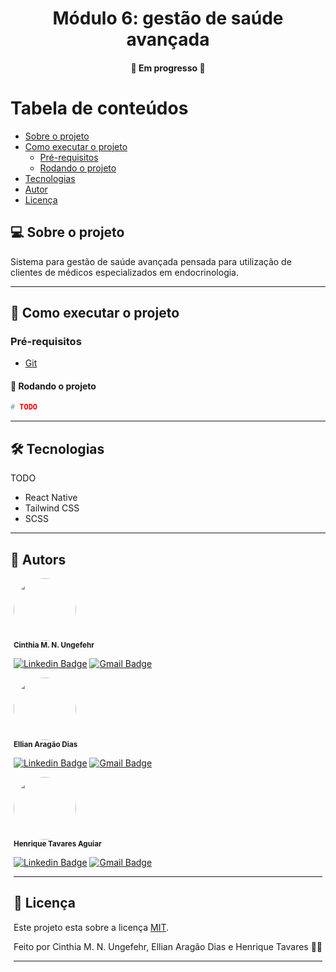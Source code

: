 <h1 align="center">
     Módulo 6: gestão de saúde avançada
</h1>

<h4 align="center">
	🚧 Em progresso 🚧
</h4>

# Tabela de conteúdos

- [Sobre o projeto](#-sobre-o-projeto)
- [Como executar o projeto](#-como-executar-o-projeto)
  - [Pré-requisitos](#pré-requisitos)
  - [Rodando o projeto](#-rodando-o-projeto)
- [Tecnologias](#-tecnologias)
- [Autor](#-autor)
- [Licença](#-licença)

## 💻 Sobre o projeto

Sistema para gestão de saúde avançada pensada para utilização de clientes de
médicos especializados em endocrinologia.

---

## 🚀 Como executar o projeto

### Pré-requisitos

- [Git](https://git-scm.com/downloads)

#### 🎲 Rodando o projeto

```bash
# TODO
```

---

## 🛠 Tecnologias

TODO

- React Native
- Tailwind CSS
- SCSS

---

## 🦸 Autors

<div style="display: flex; justify-content: space-around;">
<div style="display: inline">
 <img style="border-radius: 50%;" src="https://avatars.githubusercontent.com/u/56683006?s=400&u=b3558a3c0d46f8694bbea4f4f36223c70348a985&v=4" width="100px;" alt=""/>
 <br />
 <a><sub><b>Cinthia M. N. Ungefehr</b></sub></a>
 <br />
 
[![Linkedin Badge](https://img.shields.io/badge/-Cinthia-blue?style=flat-square&logo=Linkedin&logoColor=white&link=https://www.linkedin.com/in/cinthia-ungefehr-053898146/)](https://www.linkedin.com/in/cinthia-ungefehr-053898146/)
[![Gmail Badge](https://img.shields.io/badge/-ciin.nagahama@gmail.com-c14438?style=flat-square&logo=Gmail&logoColor=white&link=mailto:ciin.nagahama@gmail.com)](mailto:ciin.nagahama@gmail.com)

<div style="display: flex; justify-content: space-around;">
<div style="display: inline">
 <img style="border-radius: 50%;" src="https://avatars1.githubusercontent.com/u/52057913?s=400&u=222dffcab5586f0eb4efcbff06caa868450f6b8a&v=4" width="100px;" alt=""/>
 <br />
 <a><sub><b>Ellian Aragão Dias</b></sub></a>
 <br />
 
[![Linkedin Badge](https://img.shields.io/badge/-Ellian-blue?style=flat-square&logo=Linkedin&logoColor=white&link=linkedin.com/in/ellian-aragao-dias)](linkedin.com/in/ellian-aragao-dias)
[![Gmail Badge](https://img.shields.io/badge/-ellian.aragao@gmail.com-c14438?style=flat-square&logo=Gmail&logoColor=white&link=mailto:ellian.aragao@gmail.com)](mailto:ellian.aragao@gmail.com)

<div style="display: flex; justify-content: space-around;">
<div style="display: inline">
 <img style="border-radius: 50%;" src="https://avatars.githubusercontent.com/u/51230543?v=4" width="100px;" alt=""/>
 <br />
 <a><sub><b>Henrique Tavares Aguiar</b></sub></a>
 <br />
 
[![Linkedin Badge](https://img.shields.io/badge/-Henrique-blue?style=flat-square&logo=Linkedin&logoColor=white&link=https://www.linkedin.com/in/henrique-tavares-6b1907193/)](https://www.linkedin.com/in/henrique-tavares-6b1907193/)
[![Gmail Badge](https://img.shields.io/badge/-ricktavares76@gmail.com-c14438?style=flat-square&logo=Gmail&logoColor=white&link=mailto:ricktavares76@gmail.com)](mailto:ricktavares76@gmail.com)

---

## 📝 Licença

Este projeto esta sobre a licença [MIT](./LICENSE).

Feito por Cinthia M. N. Ungefehr, Ellian Aragão Dias e Henrique Tavares 👋🏽

---
